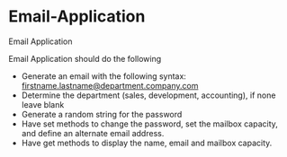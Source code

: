 # Email-Application
Email Application


Email Application should do the following
- Generate an email with the following syntax: firstname.lastname@department.company.com
- Determine the department (sales, development, accounting), if none leave blank
- Generate a random string for the password
- Have set methods to change the password, set the mailbox capacity, and define an alternate email address. 
- Have get methods to display the name, email and mailbox capacity. 
